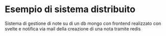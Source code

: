 # Esempio di sistema distribuito 

Sistema di gestione di note su di un db mongo con frontend realizzato con svelte e notifica via mail della creazione di una nota tramite redis